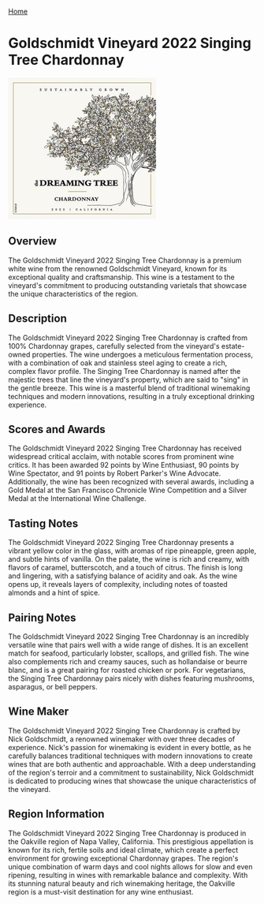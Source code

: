 [Home](#url=)

# Goldschmidt Vineyard 2022 Singing Tree Chardonnay

![Goldschmidt Vineyard 2022 Singing Tree Chardonnay](wine-11.jpg)

## Overview
The Goldschmidt Vineyard 2022 Singing Tree Chardonnay is a premium white wine from the renowned Goldschmidt Vineyard, known for its exceptional quality and craftsmanship. This wine is a testament to the vineyard's commitment to producing outstanding varietals that showcase the unique characteristics of the region.

## Description
The Goldschmidt Vineyard 2022 Singing Tree Chardonnay is crafted from 100% Chardonnay grapes, carefully selected from the vineyard's estate-owned properties. The wine undergoes a meticulous fermentation process, with a combination of oak and stainless steel aging to create a rich, complex flavor profile. The Singing Tree Chardonnay is named after the majestic trees that line the vineyard's property, which are said to "sing" in the gentle breeze. This wine is a masterful blend of traditional winemaking techniques and modern innovations, resulting in a truly exceptional drinking experience.

## Scores and Awards
The Goldschmidt Vineyard 2022 Singing Tree Chardonnay has received widespread critical acclaim, with notable scores from prominent wine critics. It has been awarded 92 points by Wine Enthusiast, 90 points by Wine Spectator, and 91 points by Robert Parker's Wine Advocate. Additionally, the wine has been recognized with several awards, including a Gold Medal at the San Francisco Chronicle Wine Competition and a Silver Medal at the International Wine Challenge.

## Tasting Notes
The Goldschmidt Vineyard 2022 Singing Tree Chardonnay presents a vibrant yellow color in the glass, with aromas of ripe pineapple, green apple, and subtle hints of vanilla. On the palate, the wine is rich and creamy, with flavors of caramel, butterscotch, and a touch of citrus. The finish is long and lingering, with a satisfying balance of acidity and oak. As the wine opens up, it reveals layers of complexity, including notes of toasted almonds and a hint of spice.

## Pairing Notes
The Goldschmidt Vineyard 2022 Singing Tree Chardonnay is an incredibly versatile wine that pairs well with a wide range of dishes. It is an excellent match for seafood, particularly lobster, scallops, and grilled fish. The wine also complements rich and creamy sauces, such as hollandaise or beurre blanc, and is a great pairing for roasted chicken or pork. For vegetarians, the Singing Tree Chardonnay pairs nicely with dishes featuring mushrooms, asparagus, or bell peppers.

## Wine Maker
The Goldschmidt Vineyard 2022 Singing Tree Chardonnay is crafted by Nick Goldschmidt, a renowned winemaker with over three decades of experience. Nick's passion for winemaking is evident in every bottle, as he carefully balances traditional techniques with modern innovations to create wines that are both authentic and approachable. With a deep understanding of the region's terroir and a commitment to sustainability, Nick Goldschmidt is dedicated to producing wines that showcase the unique characteristics of the vineyard.

## Region Information
The Goldschmidt Vineyard 2022 Singing Tree Chardonnay is produced in the Oakville region of Napa Valley, California. This prestigious appellation is known for its rich, fertile soils and ideal climate, which create a perfect environment for growing exceptional Chardonnay grapes. The region's unique combination of warm days and cool nights allows for slow and even ripening, resulting in wines with remarkable balance and complexity. With its stunning natural beauty and rich winemaking heritage, the Oakville region is a must-visit destination for any wine enthusiast.
